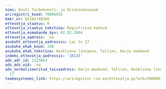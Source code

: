 ```yaml
---
nimi: Eesti Tarbekunsti- ja Disainimuuseum
ariregistri_kood: 70006932
kmkr_nr: EE101740366
ettevotja_staatus: R
ettevotja_staatus_tekstina: Registrisse kantud
ettevotja_esmakande_kpv: 02.02.2004
ettevotja_aadress: .na
asukoht_ettevotja_aadressis: Lai tn 17
asukoha_ehak_kood: 298
asukoha_ehak_tekstina: Kesklinna linnaosa, Tallinn, Harju maakond
indeks_ettevotja_aadressis: '10133'
ads_adr_id: 2125663
ads_ads_oid: .na
ads_normaliseeritud_taisaadress: Harju maakond, Tallinn, Kesklinna linnaosa, Lai tn
  17
teabesysteemi_link: https://ariregister.rik.ee/ettevotja.py?ark=70006932&ref=rekvisiidid
---
```

